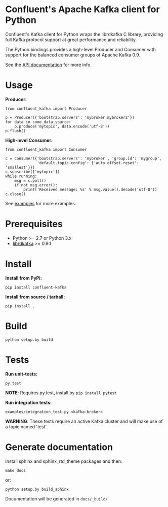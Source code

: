 Confluent's Apache Kafka client for Python
==========================================

Confluent's Kafka client for Python wraps the librdkafka C library, providing
full Kafka protocol support at great performance and reliability.

The Python bindings provides a high-level Producer and Consumer with support
for the balanced consumer groups of Apache Kafka 0.9.

See the [API documentation](http://docs.confluent.io/3.0.0/clients/confluent-kafka-python/index.html) for more info.


Usage
=====

**Producer:**

    from confluent_kafka import Producer

    p = Producer({'bootstrap.servers': 'mybroker,mybroker2'})
    for data in some_data_source:
        p.produce('mytopic', data.encode('utf-8'))
    p.flush()


**High-level Consumer:**

    from confluent_kafka import Consumer

    c = Consumer({'bootstrap.servers': 'mybroker', 'group.id': 'mygroup',
                  'default.topic.config': {'auto.offset.reset': 'smallest'}})
    c.subscribe(['mytopic'])
    while running:
        msg = c.poll()
        if not msg.error():
            print('Received message: %s' % msg.value().decode('utf-8'))
    c.close()



See [examples](examples) for more examples.



Prerequisites
=============

 * Python >= 2.7 or Python 3.x
 * [librdkafka](https://github.com/edenhill/librdkafka) >= 0.9.1



Install
=======

**Install from PyPi:**

    pip install confluent-kafka


**Install from source / tarball:**

    pip install .


Build
=====

    python setup.by build




Tests
=====


**Run unit-tests:**

    py.test

**NOTE**: Requires py.test, install by `pip install pytest`


**Run integration tests:**

    examples/integration_test.py <kafka-broker>

**WARNING**: These tests require an active Kafka cluster and will make use of a topic named 'test'.




Generate documentation
======================
Install sphinx and sphinx_rtd_theme packages and then:

    make docs

or:

    python setup.by build_sphinx


Documentation will be generated in `docs/_build/`


